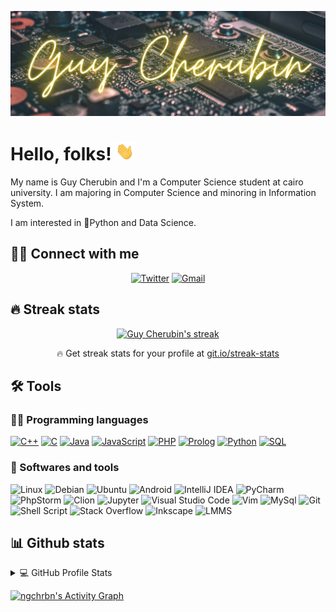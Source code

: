 [![Header](https://github.com/ngchrbn/ngchrbn/blob/main/images/header_2.png "Header")](https://guycherubin.tech/)


# Hello, folks! <img src="https://github.com/ngchrbn/ngchrbn/blob/main/images/wave.gif" width="30px">

My name is Guy Cherubin and I'm a Computer Science student at cairo university. I am majoring in Computer Science and minoring in Information System.

I am interested in 🐍Python and Data Science.

## 🙋‍♂️ Connect with me
<!-- Badges template - https://github.com/badges/shields -->
<p align="center">
  <a href="https://twitter.com/gchrbn"><img alt="Twitter" title="Twitter" src="https://img.shields.io/badge/-Twitter-1DA1F2?style=for-the-badge&logo=twitter&logoColor=white"/></a>
  <a href="mailto:ngchrbn@gmail.com">
    <img alt="Gmail" src="https://img.shields.io/badge/Gmail-D14836?style=for-the-badge&logo=gmail&logoColor=white" />
  </a>
  </p>
  
## 🔥 Streak stats
<!-- GitHub Readme Streak Stats - https://github.com/DenverCoder1/github-readme-streak-stats -->
<p align="center">
  <a href="https://github.com/DenverCoder1/github-readme-streak-stats">
    <img title="🔥 Get streak stats for your profile at git.io/streak-stats" alt="Guy Cherubin's streak" src="https://github-readme-streak-stats.herokuapp.com/?user=ngchrbn&theme=monokai-metallian&hide_border=true"/>
  </a>
  <p align="center">🔥 Get streak stats for your profile at <a href="https://git.io/streak-stats">git.io/streak-stats</a></p>
</p>

## 🛠️ Tools

### 👨‍💻 Programming languages
<p>
  <a href="https://github.com/search?q=user%ngchrbn+is%3Arepo+language%3Acpp"><img alt="C++" src="https://img.shields.io/badge/C++%20-%2300599C.svg?logo=c%2B%2B&logoColor=white"></a>
  <a href="https://github.com/search?q=user%ngchrbn+is%3Arepo+language%3Ac"><img alt="C" src="https://img.shields.io/badge/C%20-%232370ED.svg?logo=c&logoColor=white"></a>
  <a href="https://github.com/search?q=user%ngchrbn+is%3Arepo+language%3Ajava"><img alt="Java" src="https://img.shields.io/badge/Java-%23007396.svg?logo=java&logoColor=white"></a>
  <a href="https://github.com/search?q=user%ngchrbn+is%3Arepo+language%3Ajavascript"><img alt="JavaScript" src="https://img.shields.io/badge/JavaScript%20-%23F7DF1E.svg?logo=javascript&logoColor=black"></a>
  <a href="https://github.com/search?q=user%ngchrbn+is%3Arepo+language%3Aphp"><img alt="PHP" src="https://img.shields.io/badge/PHP-%23777BB4.svg?logo=php&logoColor=white"></a>
  <a href="https://github.com/search?q=user%ngchrbn+is%3Arepo+language%3Aprolog"><img alt="Prolog" src="https://img.shields.io/badge/Prolog-%23E61B23.svg?logo=tripadvisor&logoColor=white"></a>
  <a href="https://github.com/search?q=user%ngchrbn+is%3Arepo+language%3Apython"><img alt="Python" src="https://img.shields.io/badge/Python%20-%2314354C.svg?logo=python&logoColor=white"></a>
  <a href="https://github.com/search?q=user%ngchrbn+is%3Arepo+language%3Asql"><img alt="SQL" src="https://img.shields.io/badge/SQL%20-%23025E8C.svg?logo=amazon-dynamodb&logoColor=white"></a>
  </p>

### 🔧 Softwares and tools
<p>
  <img alt="Linux" src="https://img.shields.io/badge/Linux-FCC624?style=flat&logo=linux&logoColor=black">
  <img alt="Debian" src="https://img.shields.io/badge/Debian-D70A53?style=flat&logo=debian&logoColor=white" />
  <img alt="Ubuntu" src="https://img.shields.io/badge/Ubuntu-E95420?style=flat&logo=ubuntu&logoColor=white" />
  <img alt="Android" src="https://img.shields.io/badge/Android-3DDC84?style=flat&logo=android&logoColor=white" />
  
<img alt="IntelliJ IDEA" src="https://img.shields.io/badge/IntelliJIDEA-000000.svg?style=flat&logo=intellij-idea&logoColor=white"/>
<img alt="PyCharm" src="https://img.shields.io/badge/pycharm-143?style=flat&logo=pycharm&logoColor=black&color=black&labelColor=green"/>
<img alt="PhpStorm" src="https://img.shields.io/badge/phpstorm-143?style=flat&logo=phpstorm&logoColor=black&color=black&labelColor=darkorchid"/>
<img alt="Clion" src="https://img.shields.io/badge/clion-00000F.svg?style=flat&logo=clion&logoColor=white"/>
<img alt="Jupyter" src="https://img.shields.io/badge/Jupyter%20-%23F37626.svg?logo=Jupyter&logoColor=white">
<img alt="Visual Studio Code" src="https://img.shields.io/badge/Visual%20Studio%20Code-0078d7.svg?logo=visual-studio-code&logoColor=white">
<img alt="Vim" src="https://img.shields.io/badge/VIM-%2311AB00.svg?style=flat&logo=vim&logoColor=white"/>
<img alt="MySql" src="https://img.shields.io/badge/MySQL-00000F?style=flat&logo=mysql&logoColor=white"/>
<img alt="Git" src="https://img.shields.io/badge/Git%20-%23F05033.svg?logo=git&logoColor=white">
<img alt="Shell Script" src="https://img.shields.io/badge/Shell_Script-121011?style=flat&logo=gnu-bash&logoColor=white"/>
<img alt="Stack Overflow" src="https://img.shields.io/badge/-Stack%20Overflow-FE7A16?logo=stack-overflow&logoColor=white">
  
<img alt="Inkscape" src="https://img.shields.io/badge/Inkscape-000000?logo=Inkscape&logoColor=white">
<img alt="LMMS" src="https://img.shields.io/badge/Lmms-000000?logo=Lmms&logoColor=white">
<p>
  
## 📊 Github stats
  
<!-- https://github.com/anuraghazra/github-readme-stats -->
<details> 
  <summary>💻 GitHub Profile Stats</summary>
  <br/>
    <a href="https://github.com/anuraghazra/github-readme-stats"><img alt="ngchrbn's Github Stats" src="https://denvercoder1-github-readme-stats.vercel.app/api?username=ngchrbn&hide=html,css,scss&show_icons=true&count_private=true&theme=react&hide_border=true&bg_color=1F222E&title_color=F85D7F&icon_color=F8D866" /></a>
  <a href="https://github.com/anuraghazra/github-readme-stats"><img alt="ngchrbn's Top Languages" src="https://denvercoder1-github-readme-stats.vercel.app/api/top-langs/?username=ngchrbn&langs_count=8&layout=compact&theme=react&hide_border=true&bg_color=1F222E&title_color=F85D7F&icon_color=F8D866" /></a>
  <br/>
  <b>Note:</b> Top languages is only a metric of the languages my public code consists of and doesn't reflect experience or skill level.
</details>

 <!-- https://github.com/ashutosh00710/github-readme-activity-graph -->
<a href="https://github.com/ashutosh00710/github-readme-activity-graph"><img alt="ngchrbn's Activity Graph" src="https://activity-graph.herokuapp.com/graph?username=ngchrbn&bg_color=1F222E&color=F8D866&line=F85D7F&point=FFFFFF&hide_border=true" /></a>
